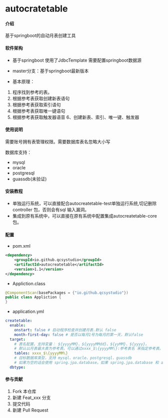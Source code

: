# autocratetable

#### 介绍
基于springboot的自动月表创建工具

#### 软件架构
- 基于springboot 使用了JdbcTemplate 需要配置springboot数据源
- master分支：基于springboot最新版本


- 基本原理：
1. 程序找到参考的表。
2. 根据参考表获取创建新表语句
3. 根据参考表获取索引语句
4. 根据参考表获取唯一键语句
5. 根据参考表获取触发器语音
6、创建新表、索引、唯一键、触发器
#### 使用说明
需要账号拥有表管理权限。需要数据库表名忽略大小写

数据库支持：
- mysql
- oracle
- postgresql
- guassdb(未验证)
#### 安装教程

- 单独运行系统，可以直接配合autocreatetable-test单独运行系统,切记删除controller 包，否则会有sql 输入漏洞。
- 集成到原有系统中，可以直接在原有系统中配置集成autocreatetable-core包。

#### 配置
- pom.xml
```xml
<dependency>
    <groupId>io.github.qcsystudio</groupId>
    <artifactId>autocreatetable</artifactId>
    <version>1.1</version>
</dependency>

```
- Appliction.class
```java
@ComponentScan(basePackages = {"io.github.qcsystudio"})
public class Appliction {
}
```

- application.yml
```yaml
createtable:
  enable:
    onstart: false # 启动程序检查并创建月表.默认 false
    month-first-day: false # 是否以每月1号为每月的第一天，默认false
  target:
    # 表名配置，支持变量： ${yyyyMM}、${yyyyMMdd}、${yyMM}、${yyyy}。
    # 默认以月表最大表为参考表。可以通过xxxx_$\{yyyyMM\}:参考表名 来指定参考表。[max]指使用最大月表为参考表。[min]指使用最小月表为参考表。
    tables: xxxx_$\{yyyyMM\}
    # 目标数据库类型，支持 mysql、oracle、postgresql、guassdb 
    # 如果为空的话会使用 spring.jpa.database。如果 spring.jpa.database 和 autocreatetable.dbtype 都为空的话会使用 mysql
  dbtype: 
```
#### 参与贡献

1.  Fork 本仓库
2.  新建 Feat_xxx 分支
3.  提交代码
4.  新建 Pull Request
